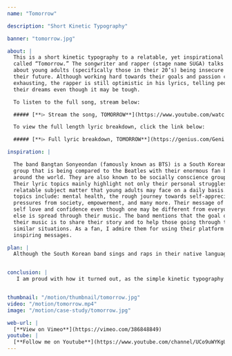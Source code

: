 ```yaml
---
name: "Tomorrow"

description: "Short Kinetic Typography"

banner: "tomorrow.jpg"

about: |
  This is a short kinetic typography to a relatable, yet inspirational song
  called “Tomorrow.” The songwriter and rapper (stage name SUGA) talks
  about young adults (specifically those in their 20’s) being insecure about
  their future. Although working hard towards their goals and passion can be
  exhausting, the rapper is still optimistic in his lyrics, telling people to follow
  their dreams even though it may be tough.

  To listen to the full song, stream below:

  ##### [**⌲ Stream the song, TOMORROW**](https://www.youtube.com/watch?v=k-J_LxWLXeo)

  To view the full length lyric breakdown, click the link below:

  ##### [**⌲ Full lyric breakdown, TOMORROW**](https://genius.com/Genius-english-translations-bts-tomorrow-english-translation-lyrics)

inspiration: |

  The band Bangtan Sonyeondan (famously known as BTS) is a South Korean
  group that is being compared to the Beatles with their enormous fan base
  around the world. They are also known to be socially conscience group
  Their lyric topics mainly highlight not only their personal struggles, but also
  relatable subject matter that young adults may face on a daily basis. These
  topics include: mental health, the rough journey towards self-appreciation,
  pressures from society, empowerment, and many more. Their message of
  self love and confidence even though one may be different from everyone
  else is spread through their music. The band mentions that the goal of
  their music is to share their story and to help those going through the
  similar situations. As a fan, I admire them for using their platform to spread
  inspiring messages.

plan: |
  Although the South Korean band sings and raps in their native language, their fanbase is enormous and globally spread despite the language barrier. The translated lyrics was easy to find on dedicated fansites willing to spread BTS’ message in various languages. However, trying to make the translated english lyrics sync up to the Korean audio seemed difficult at first. I wanted to challenge myself to not only do a kinetic typography to a language that is foreign to me, but also visually communicate their story.


conclusion: |
   I am proud with how it turned out, as the simple kinetic typography visually tells a relatable story of youths who are insecure of the future.


thumbnail: "/motion/thumbnail/tomorrow.jpg"
video: "/motion/tomorrow.mp4"
image: "/motion/case-study/tomorrow.jpg"

web-url: |
  [**View on Vimeo**](https://vimeo.com/386848849)
youtube: |
  [**Follow me on Youtube**](https://www.youtube.com/channel/UCo9uWYKgU5O73NS2jctAfpw)
---
```

